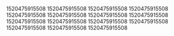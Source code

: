 1520475915508
1520475915508
1520475915508
1520475915508
1520475915508
1520475915508
1520475915508
1520475915508
1520475915508
1520475915508
1520475915508
1520475915508
1520475915508
1520475915508
1520475915508